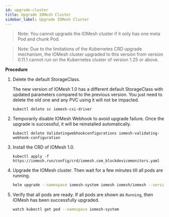 ```yaml
---
id: upgrade-cluster
title: Upgrade IOMesh Cluster
sidebar_label: Upgrade IOMesh Cluster
---
```


> Note: You cannot upgrade the IOMesh cluster if it only has one meta Pod and chunk Pod.

> Note: Due to the limitations of the Kubernetes CRD upgrade mechanism, the IOMesh cluster upgraded to this version from version 0.11.1 cannot run on the Kubernetes cluster of version 1.25 or above.

**Procedure**

1. Delete the default StorageClass. 

    The new version of IOMesh 1.0 has a different default StorageClass with updated parameters compared to the previous version. You just need to delete the old one and any PVC using it will not be impacted.

    ```shell
    kubectl delete sc iomesh-csi-driver
    ```
2. Temporarily disable IOMesh Webhook to avoid upgrade failure. Once the upgrade is successful, it will be reinstalled automatically.

    ```shell
    kubectl delete Validatingwebhookconfigurations iomesh-validating-webhook-configuration
    ```
3. Install the CRD of IOMesh 1.0.

    ```shell
    kubectl apply -f https://iomesh.run/config/crd/iomesh.com_blockdevicemonitors.yaml
    ```
4. Upgrade the IOMesh cluster. Then wait for a few minutes till all pods are running.

    ```bash
    helm upgrade --namespace iomesh-system iomesh iomesh/iomesh --version v1.0.0
    ```
5. Verify that all pods are ready. If all pods are shown as `Running`, then IOMesh has been successfully upgraded.
    ```bash
    watch kubectl get pod --namespace iomesh-system
    ```
